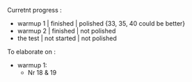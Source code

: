 Curretnt progress :

- warmup 1 | finished | polished {33, 35, 40 could be better}
- warmup 2 | finished | not polished
- the test | not started | not polished

To elaborate on :

- warmup 1:
  - Nr 18 & 19
